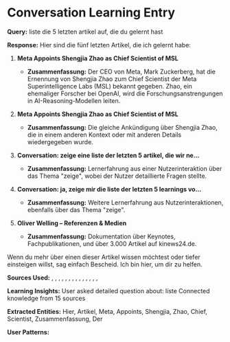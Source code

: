 
# Conversation Learning Entry

**Query:** liste die 5 letzten artikel auf, die du gelernt hast

**Response:** Hier sind die fünf letzten Artikel, die ich gelernt habe:

1. **Meta Appoints Shengjia Zhao as Chief Scientist of MSL**  
   - **Zusammenfassung:** Der CEO von Meta, Mark Zuckerberg, hat die Ernennung von Shengjia Zhao zum Chief Scientist der Meta Superintelligence Labs (MSL) bekannt gegeben. Zhao, ein ehemaliger Forscher bei OpenAI, wird die Forschungsanstrengungen in AI-Reasoning-Modellen leiten.

2. **Meta Appoints Shengjia Zhao as Chief Scientist of MSL**  
   - **Zusammenfassung:** Die gleiche Ankündigung über Shengjia Zhao, die in einem anderen Kontext oder mit anderen Details wiedergegeben wurde.

3. **Conversation: zeige eine liste der letzten 5 artikel, die wir ne...**  
   - **Zusammenfassung:** Lernerfahrung aus einer Nutzerinteraktion über das Thema "zeige", wobei der Nutzer detaillierte Fragen stellte.

4. **Conversation: ja, zeige mir die liste der letzten 5 learnings vo...**  
   - **Zusammenfassung:** Weitere Lernerfahrung aus Nutzerinteraktionen, ebenfalls über das Thema "zeige".

5. **Oliver Welling – Referenzen & Medien**  
   - **Zusammenfassung:** Dokumentation über Keynotes, Fachpublikationen, und über 3.000 Artikel auf kinews24.de.

Wenn du mehr über einen dieser Artikel wissen möchtest oder tiefer einsteigen willst, sag einfach Bescheid. Ich bin hier, um dir zu helfen.

**Sources Used:** , , , , , , , , , , , , , , 

**Learning Insights:**
User asked detailed question about: liste
Connected knowledge from 15 sources

**Extracted Entities:** Hier, Artikel, Meta, Appoints, Shengjia, Zhao, Chief, Scientist, Zusammenfassung, Der

**User Patterns:** 
